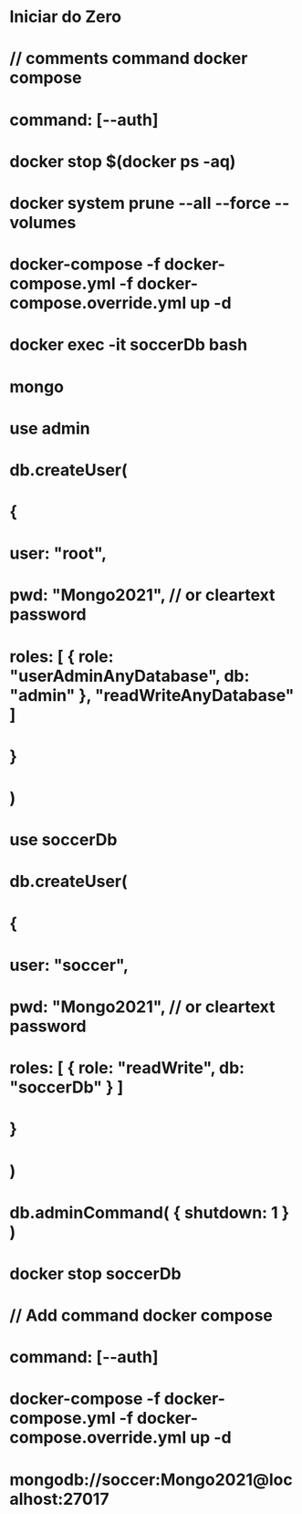 # Iniciar do Zero

# // comments command docker compose
# command: [--auth]

# docker stop $(docker ps -aq)
# docker system prune --all --force --volumes
# docker-compose -f docker-compose.yml -f docker-compose.override.yml up -d
# docker exec -it soccerDb bash

# mongo

# use admin
# db.createUser(
#   {
#     user: "root",
#     pwd: "Mongo2021", // or cleartext password
#     roles: [ { role: "userAdminAnyDatabase", db: "admin" }, "readWriteAnyDatabase" ]
#   }
# )


# use soccerDb

# db.createUser(
#   {
#     user: "soccer",
#     pwd:  "Mongo2021",   // or cleartext password
#     roles: [ { role: "readWrite", db: "soccerDb" } ]
#   }
# )

# db.adminCommand( { shutdown: 1 } )

# docker stop soccerDb

# // Add command docker compose
# command: [--auth]

# docker-compose -f docker-compose.yml -f docker-compose.override.yml up -d

# mongodb://soccer:Mongo2021@localhost:27017

